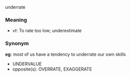 underrate
### Meaning
+ _vt_: To rate too low; underestimate

### Synonym

__eg__: most of us have a tendency to underrate our own skills

+ UNDERVALUE
+ opposite(s): OVERRATE, EXAGGERATE



